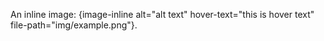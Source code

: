 An inline image: {image-inline alt="alt text" hover-text="this is hover text" file-path="img/example.png"}.
